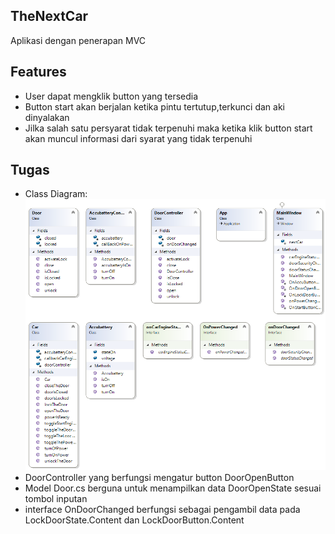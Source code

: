 ﻿## TheNextCar
Aplikasi dengan penerapan MVC
## Features
- User dapat mengklik button yang tersedia
- Button start akan berjalan ketika pintu tertutup,terkunci dan aki dinyalakan
- Jilka salah satu persyarat tidak terpenuhi maka ketika klik button start akan muncul informasi dari syarat yang tidak terpenuhi
## Tugas
- Class Diagram:
![Class Diagram1](ClassDiagram1.png)
- DoorController yang berfungsi mengatur button DoorOpenButton
- Model Door.cs berguna untuk menampilkan data DoorOpenState sesuai tombol inputan
- interface  OnDoorChanged berfungsi sebagai pengambil data pada LockDoorState.Content dan LockDoorButton.Content

